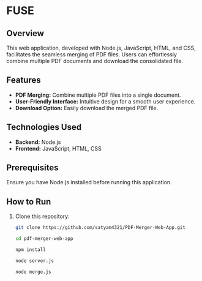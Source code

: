# FUSE

## Overview

This web application, developed with Node.js, JavaScript, HTML, and CSS, facilitates the seamless merging of PDF files. Users can effortlessly combine multiple PDF documents and download the consolidated file.

## Features

- **PDF Merging:** Combine multiple PDF files into a single document.
- **User-Friendly Interface:** Intuitive design for a smooth user experience.
- **Download Option:** Easily download the merged PDF file.

## Technologies Used

- **Backend:** Node.js
- **Frontend:** JavaScript, HTML, CSS

## Prerequisites

Ensure you have Node.js installed before running this application.

## How to Run

1. Clone this repository:

   ```bash
   git clone https://github.com/satyam4321/PDF-Merger-Web-App.git

   cd pdf-merger-web-app

   npm install

   node server.js

   node merge.js

